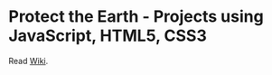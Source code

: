 # Protect the Earth - Projects using JavaScript, HTML5, CSS3
Read [Wiki](https://github.com/sojeongii/GraphicsTeam/wiki).
